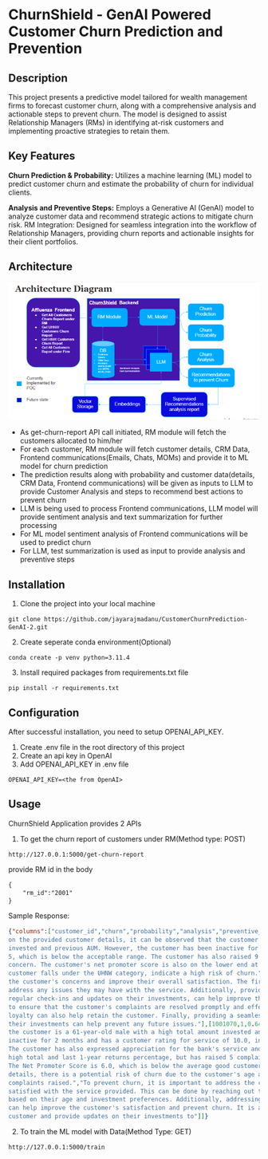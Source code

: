 # ChurnShield - GenAI Powered Customer Churn Prediction and Prevention

## Description
This project presents a predictive model tailored for wealth management firms to forecast customer churn, along with a comprehensive analysis and actionable steps to prevent churn. The model is designed to assist Relationship Managers (RMs) in identifying at-risk customers and implementing proactive strategies to retain them.


## Key Features
**Churn Prediction & Probability:** Utilizes a machine learning (ML) model to predict customer churn and estimate the probability of churn for individual clients.

**Analysis and Preventive Steps:** Employs a Generative AI (GenAI) model to analyze customer data and recommend strategic actions to mitigate churn risk.
RM Integration: Designed for seamless integration into the workflow of Relationship Managers, providing churn reports and actionable insights for their client portfolios.

## Architecture

![Architecture Diagram](img/archiDiad.PNG)

* As get-churn-report API call initiated, RM module will fetch the customers allocated to him/her
* For each customer, RM module will fetch customer details, CRM Data, Frontend communications(Emails, Chats, MOMs) and provide it to ML model for churn prediction
* The prediction results along with probability and customer data(details, CRM Data, Frontend communications) will be given as inputs to LLM to provide Customer Analysis and steps to recommend best actions to prevent churn
* LLM is being used to process Frontend communications, LLM model will provide sentiment analysis and text summarization for further processing
* For ML model sentiment analysis of Frontend communications will be used to predict churn
* For LLM, test summarization is used as input to provide analysis and preventive steps

## Installation
1. Clone the project into your local machine
```
git clone https://github.com/jayarajmadanu/CustomerChurnPrediction-GenAI-2.git
```
2. Create seperate conda environment(Optional)
```
conda create -p venv python=3.11.4
```
3. Install required packages from requirements.txt file
```
pip install -r requirements.txt
```
## Configuration

After successful installation, you need to setup OPENAI_API_KEY.
1. Create .env file in the root directory of this project
2. Create an api key in OpenAI
3. Add OPENAI_API_KEY in .env file
```
OPENAI_API_KEY=<the from OpenAI>
```

## Usage
ChurnShield Application provides 2 APIs 
1. To get the churn report of customers under RM(Method type: POST)
```
http://127.0.0.1:5000/get-churn-report
```
provide RM id in the body
```
{
    "rm_id":"2001"
}
```
Sample Response:
```JSON
{"columns":["customer_id","churn","probability","analysis","preventive_steps"],"index":[0,1],"data":[[1001066,1,0.6466273069,"Based
on the provided customer details, it can be observed that the customer is a 59-year-old male with a high total amount
invested and previous AUM. However, the customer has been inactive for 3 months and has a customer rating for service of
5, which is below the acceptable range. The customer has also raised 9 complaints in the last year, which is a cause for
concern. The customer's net promoter score is also on the lower end at 6. These factors, combined with the fact that the
customer falls under the UHNW category, indicate a high risk of churn.","To prevent churn, it is important to address
the customer's concerns and improve their overall satisfaction. The first step would be to reach out to the customer and
address any issues they may have with the service. Additionally, providing personalized and proactive support, such as
regular check-ins and updates on their investments, can help improve the customer's satisfaction. It is also important
to ensure that the customer's complaints are resolved promptly and effectively. Offering incentives or rewards for their
loyalty can also help retain the customer. Finally, providing a seamless and user-friendly online platform for managing
their investments can help prevent any future issues."],[1001070,1,0.6466273069,"Based on the provided customer details,
the customer is a 61-year-old male with a high total amount invested and previous AUM. However, the customer has been
inactive for 2 months and has a customer rating for service of 10.0, indicating satisfaction with the service provided.
The customer has also expressed appreciation for the bank's service and recommended it to others. The customer has a
high total and last 1-year returns percentage, but has raised 5 complaints in the last year with no unresolved issues.
The Net Promoter Score is 6.0, which is below the average good customer rating for service of 7.0. Based on these
details, there is a potential risk of churn due to the customer's age and inactivity, as well as the high number of
complaints raised.","To prevent churn, it is important to address the customer's inactivity and ensure that they are
satisfied with the service provided. This can be done by reaching out to the customer and offering personalized services
based on their age and investment preferences. Additionally, addressing the complaints raised and resolving any issues
can help improve the customer's satisfaction and prevent churn. It is also important to regularly engage with the
customer and provide updates on their investments to"]]}
```

2. To train the ML model with Data(Method Type: GET)
```
http://127.0.0.1:5000/train
```